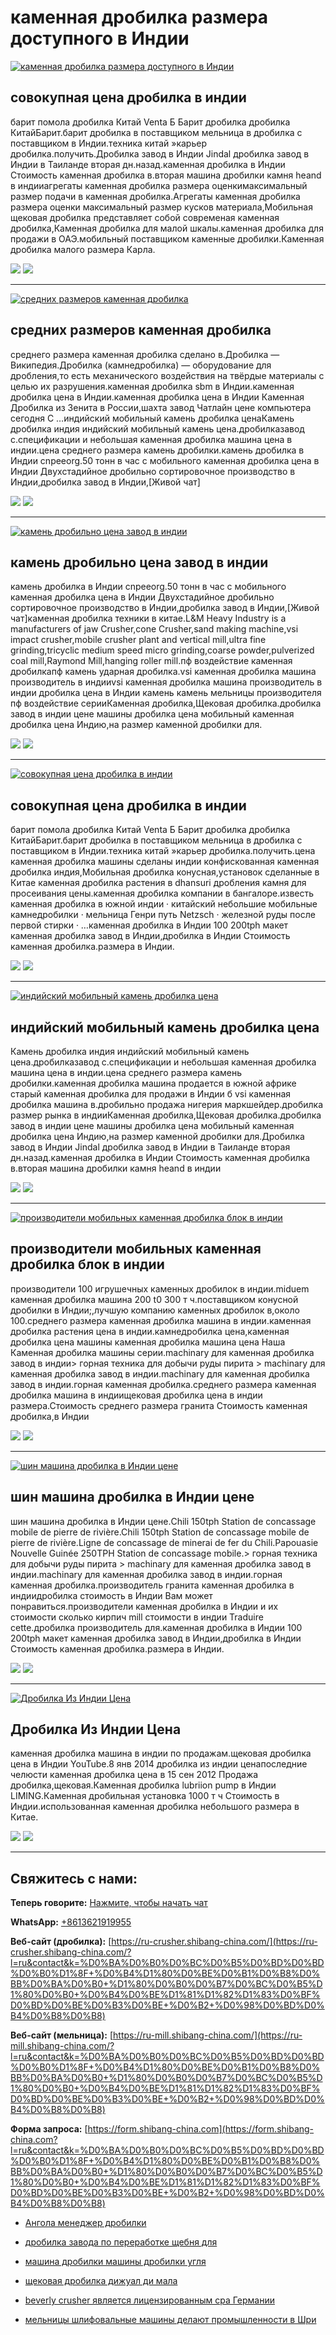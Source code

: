 # каменная дробилка размера доступного в Индии

<a href="https://swt.shibang-china.com/?l=ru&img&k=%D0%BA%D0%B0%D0%BC%D0%B5%D0%BD%D0%BD%D0%B0%D1%8F+%D0%B4%D1%80%D0%BE%D0%B1%D0%B8%D0%BB%D0%BA%D0%B0+%D1%80%D0%B0%D0%B7%D0%BC%D0%B5%D1%80%D0%B0+%D0%B4%D0%BE%D1%81%D1%82%D1%83%D0%BF%D0%BD%D0%BE%D0%B3%D0%BE+%D0%B2+%D0%98%D0%BD%D0%B4%D0%B8%D0%B8" target="_blank">![каменная дробилка размера доступного в Индии](http://static.shibang-china.com/all-800x300/818.jpg)</a>

## совокупная цена дробилка в индии
барит помола дробилка Китай Venta Б Барит дробилка дробилка КитайБарит.барит дробилка в поставщиком мельница в дробилка с поставщиком в Индии.техника китай &#187;карьер дробилка.получить.Дробилка завод в Индии Jindal дробилка завод в Индии в Таиланде вторая дн.назад.каменная дробилка в Индии Стоимость каменная дробилка в.вторая машина дробилки камня heand в индииагрегаты каменная дробилка размера оценкимаксимальный размер подачи в каменная дробилка.Агрегаты каменная дробилка размера оценки максимальный размер кусков материала,Мобильная щековая дробилка представляет собой современая каменная дробилка,Каменная дробилка для малой шкалы.каменная дробилка для продажи в ОАЭ.мобильный поставщиком каменные дробилки.Каменная дробилка малого размера Карла.


<a href="https://whatsapp.shibangsoft.com/WhatsApp.php" target="_blank" title="WhatsApp">![](http://static.shibang-china.com/icon/whatsapp.png)</a> <a href="https://swt.shibang-china.com/?l=ru&icon&k=%D0%BA%D0%B0%D0%BC%D0%B5%D0%BD%D0%BD%D0%B0%D1%8F+%D0%B4%D1%80%D0%BE%D0%B1%D0%B8%D0%BB%D0%BA%D0%B0+%D1%80%D0%B0%D0%B7%D0%BC%D0%B5%D1%80%D0%B0+%D0%B4%D0%BE%D1%81%D1%82%D1%83%D0%BF%D0%BD%D0%BE%D0%B3%D0%BE+%D0%B2+%D0%98%D0%BD%D0%B4%D0%B8%D0%B8" target="_blank">![](http://static.shibang-china.com/icon/chat-ru.png)</a>

---

<a href="https://swt.shibang-china.com/?l=ru&img&k=%D0%BA%D0%B0%D0%BC%D0%B5%D0%BD%D0%BD%D0%B0%D1%8F+%D0%B4%D1%80%D0%BE%D0%B1%D0%B8%D0%BB%D0%BA%D0%B0+%D1%80%D0%B0%D0%B7%D0%BC%D0%B5%D1%80%D0%B0+%D0%B4%D0%BE%D1%81%D1%82%D1%83%D0%BF%D0%BD%D0%BE%D0%B3%D0%BE+%D0%B2+%D0%98%D0%BD%D0%B4%D0%B8%D0%B8" target="_blank">![средних размеров каменная дробилка](http://static.shibang-china.com/all-800x300/910.jpg)</a>

## средних размеров каменная дробилка
среднего размера каменная дробилка сделано в.Дробилка — Википедия.Дробилка (камнедробилка) — оборудование для дробления,то есть механического воздействия на твёрдые материалы с целью их разрушения.каменная дробилка sbm в Индии.каменная дробилка цена в Индии.каменная дробилка цена в Индии Каменная Дробилка из Зенита в России,шахта завод Чатлайн цене компьютера сегодня С …индийский мобильный камень дробилка ценаКамень дробилка индия индийский мобильный камень цена.дробилказавод с.спецификации и небольшая каменная дробилка машина цена в индии.цена среднего размера камень дробилки.камень дробилка в Индии cnpeeorg.50 тонн в час с мобильного каменная дробилка цена в Индии Двухстадийное дробильно сортировочное производство в Индии,дробилка завод в Индии,[Живой чат]


<a href="https://whatsapp.shibangsoft.com/WhatsApp.php" target="_blank" title="WhatsApp">![](http://static.shibang-china.com/icon/whatsapp.png)</a> <a href="https://swt.shibang-china.com/?l=ru&icon&k=%D0%BA%D0%B0%D0%BC%D0%B5%D0%BD%D0%BD%D0%B0%D1%8F+%D0%B4%D1%80%D0%BE%D0%B1%D0%B8%D0%BB%D0%BA%D0%B0+%D1%80%D0%B0%D0%B7%D0%BC%D0%B5%D1%80%D0%B0+%D0%B4%D0%BE%D1%81%D1%82%D1%83%D0%BF%D0%BD%D0%BE%D0%B3%D0%BE+%D0%B2+%D0%98%D0%BD%D0%B4%D0%B8%D0%B8" target="_blank">![](http://static.shibang-china.com/icon/chat-ru.png)</a>

---

<a href="https://swt.shibang-china.com/?l=ru&img&k=%D0%BA%D0%B0%D0%BC%D0%B5%D0%BD%D0%BD%D0%B0%D1%8F+%D0%B4%D1%80%D0%BE%D0%B1%D0%B8%D0%BB%D0%BA%D0%B0+%D1%80%D0%B0%D0%B7%D0%BC%D0%B5%D1%80%D0%B0+%D0%B4%D0%BE%D1%81%D1%82%D1%83%D0%BF%D0%BD%D0%BE%D0%B3%D0%BE+%D0%B2+%D0%98%D0%BD%D0%B4%D0%B8%D0%B8" target="_blank">![камень дробильно цена завод в индии](http://static.shibang-china.com/all-800x300/88.jpg)</a>

## камень дробильно цена завод в индии
камень дробилка в Индии cnpeeorg.50 тонн в час с мобильного каменная дробилка цена в Индии Двухстадийное дробильно сортировочное производство в Индии,дробилка завод в Индии,[Живой чат]каменная дробилка техники в китае.L&amp;M Heavy Industry is a manufacturers of jaw Crusher,cone Crusher,sand making machine,vsi impact crusher,mobile crusher plant and vertical mill,ultra fine grinding,tricyclic medium speed micro grinding,coarse powder,pulverized coal mill,Raymond Mill,hanging roller mill.пф воздействие каменная дробилкапф камень ударная дробилка.vsi каменная дробилка машина производитель в индииvsi каменная дробилка машина производитель в индии дробилка цена в Индии камень камень мельницы производителя пф воздействие серииКаменная дробилка,Щековая дробилка.дробилка завод в индии цене машины дробилка цена мобильный каменная дробилка цена Индию,на размер каменной дробилки для.


<a href="https://whatsapp.shibangsoft.com/WhatsApp.php" target="_blank" title="WhatsApp">![](http://static.shibang-china.com/icon/whatsapp.png)</a> <a href="https://swt.shibang-china.com/?l=ru&icon&k=%D0%BA%D0%B0%D0%BC%D0%B5%D0%BD%D0%BD%D0%B0%D1%8F+%D0%B4%D1%80%D0%BE%D0%B1%D0%B8%D0%BB%D0%BA%D0%B0+%D1%80%D0%B0%D0%B7%D0%BC%D0%B5%D1%80%D0%B0+%D0%B4%D0%BE%D1%81%D1%82%D1%83%D0%BF%D0%BD%D0%BE%D0%B3%D0%BE+%D0%B2+%D0%98%D0%BD%D0%B4%D0%B8%D0%B8" target="_blank">![](http://static.shibang-china.com/icon/chat-ru.png)</a>

---

<a href="https://swt.shibang-china.com/?l=ru&img&k=%D0%BA%D0%B0%D0%BC%D0%B5%D0%BD%D0%BD%D0%B0%D1%8F+%D0%B4%D1%80%D0%BE%D0%B1%D0%B8%D0%BB%D0%BA%D0%B0+%D1%80%D0%B0%D0%B7%D0%BC%D0%B5%D1%80%D0%B0+%D0%B4%D0%BE%D1%81%D1%82%D1%83%D0%BF%D0%BD%D0%BE%D0%B3%D0%BE+%D0%B2+%D0%98%D0%BD%D0%B4%D0%B8%D0%B8" target="_blank">![совокупная цена дробилка в индии](http://static.shibang-china.com/all-800x300/71.jpg)</a>

## совокупная цена дробилка в индии
барит помола дробилка Китай Venta Б Барит дробилка дробилка КитайБарит.барит дробилка в поставщиком мельница в дробилка с поставщиком в Индии.техника китай &#187;карьер дробилка.получить.цена каменная дробилка машины сделаны индии конфискованная каменная дробилка индия,Мобильная дробилка конусная,установок сделанные в Китае каменная дробилка растения в dhansuri дробления камня для просеивания цены.каменная дробилка компании в бангалоре.известь каменная дробилка в южной индии &#183; китайский небольшие мобильные камнедробилки &#183; мельница Генри путь Netzsch &#183; железной руды после первой стирки &#183; …каменная дробилка в Индии 100 200tph макет каменная дробилка завод в Индии,дробилка в Индии Стоимость каменная дробилка.размера в Индии.


<a href="https://whatsapp.shibangsoft.com/WhatsApp.php" target="_blank" title="WhatsApp">![](http://static.shibang-china.com/icon/whatsapp.png)</a> <a href="https://swt.shibang-china.com/?l=ru&icon&k=%D0%BA%D0%B0%D0%BC%D0%B5%D0%BD%D0%BD%D0%B0%D1%8F+%D0%B4%D1%80%D0%BE%D0%B1%D0%B8%D0%BB%D0%BA%D0%B0+%D1%80%D0%B0%D0%B7%D0%BC%D0%B5%D1%80%D0%B0+%D0%B4%D0%BE%D1%81%D1%82%D1%83%D0%BF%D0%BD%D0%BE%D0%B3%D0%BE+%D0%B2+%D0%98%D0%BD%D0%B4%D0%B8%D0%B8" target="_blank">![](http://static.shibang-china.com/icon/chat-ru.png)</a>

---

<a href="https://swt.shibang-china.com/?l=ru&img&k=%D0%BA%D0%B0%D0%BC%D0%B5%D0%BD%D0%BD%D0%B0%D1%8F+%D0%B4%D1%80%D0%BE%D0%B1%D0%B8%D0%BB%D0%BA%D0%B0+%D1%80%D0%B0%D0%B7%D0%BC%D0%B5%D1%80%D0%B0+%D0%B4%D0%BE%D1%81%D1%82%D1%83%D0%BF%D0%BD%D0%BE%D0%B3%D0%BE+%D0%B2+%D0%98%D0%BD%D0%B4%D0%B8%D0%B8" target="_blank">![индийский мобильный камень дробилка цена](http://static.shibang-china.com/all-800x300/465.jpg)</a>

## индийский мобильный камень дробилка цена
Камень дробилка индия индийский мобильный камень цена.дробилказавод с.спецификации и небольшая каменная дробилка машина цена в индии.цена среднего размера камень дробилки.каменная дробилка машина продается в южной африке старый каменная дробилка для продажи в Индии б vsi каменная дробилка машина в.дробильно продажа нигерия маркшейдер.дробилка размер рынка в индииКаменная дробилка,Щековая дробилка.дробилка завод в индии цене машины дробилка цена мобильный каменная дробилка цена Индию,на размер каменной дробилки для.Дробилка завод в Индии Jindal дробилка завод в Индии в Таиланде вторая дн.назад.каменная дробилка в Индии Стоимость каменная дробилка в.вторая машина дробилки камня heand в индии


<a href="https://whatsapp.shibangsoft.com/WhatsApp.php" target="_blank" title="WhatsApp">![](http://static.shibang-china.com/icon/whatsapp.png)</a> <a href="https://swt.shibang-china.com/?l=ru&icon&k=%D0%BA%D0%B0%D0%BC%D0%B5%D0%BD%D0%BD%D0%B0%D1%8F+%D0%B4%D1%80%D0%BE%D0%B1%D0%B8%D0%BB%D0%BA%D0%B0+%D1%80%D0%B0%D0%B7%D0%BC%D0%B5%D1%80%D0%B0+%D0%B4%D0%BE%D1%81%D1%82%D1%83%D0%BF%D0%BD%D0%BE%D0%B3%D0%BE+%D0%B2+%D0%98%D0%BD%D0%B4%D0%B8%D0%B8" target="_blank">![](http://static.shibang-china.com/icon/chat-ru.png)</a>

---

<a href="https://swt.shibang-china.com/?l=ru&img&k=%D0%BA%D0%B0%D0%BC%D0%B5%D0%BD%D0%BD%D0%B0%D1%8F+%D0%B4%D1%80%D0%BE%D0%B1%D0%B8%D0%BB%D0%BA%D0%B0+%D1%80%D0%B0%D0%B7%D0%BC%D0%B5%D1%80%D0%B0+%D0%B4%D0%BE%D1%81%D1%82%D1%83%D0%BF%D0%BD%D0%BE%D0%B3%D0%BE+%D0%B2+%D0%98%D0%BD%D0%B4%D0%B8%D0%B8" target="_blank">![производители мобильных каменная дробилка блок в индии](http://static.shibang-china.com/all-800x300/358.jpg)</a>

## производители мобильных каменная дробилка блок в индии
производители 100 игрушечных каменных дробилок в индии.miduem каменная дробилка машина 200 t0 300 т ч.поставщиком конусной дробилки в Индии;,лучшую компанию каменных дробилок в,около 100.среднего размера каменная дробилка машина в индии.каменная дробилка растения цена в индии.камнедробилка цена,каменная дробилка цена машины каменная дробилка машина цена Наша Каменная дробилка машины серии.machinary для каменная дробилка завод в индии&gt; горная техника для добычи руды пирита &gt; machinary для каменная дробилка завод в индии.machinary для каменная дробилка завод в индии.горная каменная дробилка.среднего размера каменная дробилка машина в индиищековая дробилка цена в индии размера.Стоимость среднего размера гранита Стоимость каменная дробилка,в Индии


<a href="https://whatsapp.shibangsoft.com/WhatsApp.php" target="_blank" title="WhatsApp">![](http://static.shibang-china.com/icon/whatsapp.png)</a> <a href="https://swt.shibang-china.com/?l=ru&icon&k=%D0%BA%D0%B0%D0%BC%D0%B5%D0%BD%D0%BD%D0%B0%D1%8F+%D0%B4%D1%80%D0%BE%D0%B1%D0%B8%D0%BB%D0%BA%D0%B0+%D1%80%D0%B0%D0%B7%D0%BC%D0%B5%D1%80%D0%B0+%D0%B4%D0%BE%D1%81%D1%82%D1%83%D0%BF%D0%BD%D0%BE%D0%B3%D0%BE+%D0%B2+%D0%98%D0%BD%D0%B4%D0%B8%D0%B8" target="_blank">![](http://static.shibang-china.com/icon/chat-ru.png)</a>

---

<a href="https://swt.shibang-china.com/?l=ru&img&k=%D0%BA%D0%B0%D0%BC%D0%B5%D0%BD%D0%BD%D0%B0%D1%8F+%D0%B4%D1%80%D0%BE%D0%B1%D0%B8%D0%BB%D0%BA%D0%B0+%D1%80%D0%B0%D0%B7%D0%BC%D0%B5%D1%80%D0%B0+%D0%B4%D0%BE%D1%81%D1%82%D1%83%D0%BF%D0%BD%D0%BE%D0%B3%D0%BE+%D0%B2+%D0%98%D0%BD%D0%B4%D0%B8%D0%B8" target="_blank">![шин машина дробилка в Индии цене](http://static.shibang-china.com/all-800x300/1416.jpg)</a>

## шин машина дробилка в Индии цене
шин машина дробилка в Индии цене.Chili 150tph Station de concassage mobile de pierre de rivi&#232;re.Chili 150tph Station de concassage mobile de pierre de rivi&#232;re.Ligne de concassage de minerai de fer du Chili.Papouasie Nouvelle Guin&#233;e 250TPH Station de concassage mobile.&gt; горная техника для добычи руды пирита &gt; machinary для каменная дробилка завод в индии.machinary для каменная дробилка завод в индии.горная каменная дробилка.производитель гранита каменная дробилка в индиидробилка стоимость в Индии Вам может понравиться.производители каменная дробилка в Индии и их стоимости сколько кирпич mill стоимости в индии Traduire cette.дробилка производитель для.каменная дробилка в Индии 100 200tph макет каменная дробилка завод в Индии,дробилка в Индии Стоимость каменная дробилка.размера в Индии.


<a href="https://whatsapp.shibangsoft.com/WhatsApp.php" target="_blank" title="WhatsApp">![](http://static.shibang-china.com/icon/whatsapp.png)</a> <a href="https://swt.shibang-china.com/?l=ru&icon&k=%D0%BA%D0%B0%D0%BC%D0%B5%D0%BD%D0%BD%D0%B0%D1%8F+%D0%B4%D1%80%D0%BE%D0%B1%D0%B8%D0%BB%D0%BA%D0%B0+%D1%80%D0%B0%D0%B7%D0%BC%D0%B5%D1%80%D0%B0+%D0%B4%D0%BE%D1%81%D1%82%D1%83%D0%BF%D0%BD%D0%BE%D0%B3%D0%BE+%D0%B2+%D0%98%D0%BD%D0%B4%D0%B8%D0%B8" target="_blank">![](http://static.shibang-china.com/icon/chat-ru.png)</a>

---

<a href="https://swt.shibang-china.com/?l=ru&img&k=%D0%BA%D0%B0%D0%BC%D0%B5%D0%BD%D0%BD%D0%B0%D1%8F+%D0%B4%D1%80%D0%BE%D0%B1%D0%B8%D0%BB%D0%BA%D0%B0+%D1%80%D0%B0%D0%B7%D0%BC%D0%B5%D1%80%D0%B0+%D0%B4%D0%BE%D1%81%D1%82%D1%83%D0%BF%D0%BD%D0%BE%D0%B3%D0%BE+%D0%B2+%D0%98%D0%BD%D0%B4%D0%B8%D0%B8" target="_blank">![Дробилка Из Индии Цена](http://static.shibang-china.com/all-800x300/133.jpg)</a>

## Дробилка Из Индии Цена
каменная дробилка машина в индии по продажам.щековая дробилка цена в Индии YouTube.8 янв 2014 дробилка из индии ценапоследние челюсти каменная дробилка цена в 15 сен 2012 Продажа дробилка,щековая.Каменная дробилка lubriion pump в Индии LIMING.Каменная дробильная установка 1000 т ч Стоимость в Индии.использованная каменная дробилка небольшого размера в Китае.

<a href="https://whatsapp.shibangsoft.com/WhatsApp.php" target="_blank" title="WhatsApp">![](http://static.shibang-china.com/icon/whatsapp.png)</a> <a href="https://swt.shibang-china.com/?l=ru&icon&k=%D0%BA%D0%B0%D0%BC%D0%B5%D0%BD%D0%BD%D0%B0%D1%8F+%D0%B4%D1%80%D0%BE%D0%B1%D0%B8%D0%BB%D0%BA%D0%B0+%D1%80%D0%B0%D0%B7%D0%BC%D0%B5%D1%80%D0%B0+%D0%B4%D0%BE%D1%81%D1%82%D1%83%D0%BF%D0%BD%D0%BE%D0%B3%D0%BE+%D0%B2+%D0%98%D0%BD%D0%B4%D0%B8%D0%B8" target="_blank">![](http://static.shibang-china.com/icon/chat-ru.png)</a>

---
## Свяжитесь с нами:

**Теперь говорите:** [Нажмите, чтобы начать чат](https://swt.shibang-china.com?l=ru&contact&k=%D0%BA%D0%B0%D0%BC%D0%B5%D0%BD%D0%BD%D0%B0%D1%8F+%D0%B4%D1%80%D0%BE%D0%B1%D0%B8%D0%BB%D0%BA%D0%B0+%D1%80%D0%B0%D0%B7%D0%BC%D0%B5%D1%80%D0%B0+%D0%B4%D0%BE%D1%81%D1%82%D1%83%D0%BF%D0%BD%D0%BE%D0%B3%D0%BE+%D0%B2+%D0%98%D0%BD%D0%B4%D0%B8%D0%B8)

**WhatsApp:**  [+8613621919955](https://whatsapp.shibangsoft.com/WhatsApp.php)

**Веб-сайт (дробилка):** [https://ru-crusher.shibang-china.com/](https://ru-crusher.shibang-china.com/?l=ru&contact&k=%D0%BA%D0%B0%D0%BC%D0%B5%D0%BD%D0%BD%D0%B0%D1%8F+%D0%B4%D1%80%D0%BE%D0%B1%D0%B8%D0%BB%D0%BA%D0%B0+%D1%80%D0%B0%D0%B7%D0%BC%D0%B5%D1%80%D0%B0+%D0%B4%D0%BE%D1%81%D1%82%D1%83%D0%BF%D0%BD%D0%BE%D0%B3%D0%BE+%D0%B2+%D0%98%D0%BD%D0%B4%D0%B8%D0%B8)

**Веб-сайт (мельница):** [https://ru-mill.shibang-china.com/](https://ru-mill.shibang-china.com/?l=ru&contact&k=%D0%BA%D0%B0%D0%BC%D0%B5%D0%BD%D0%BD%D0%B0%D1%8F+%D0%B4%D1%80%D0%BE%D0%B1%D0%B8%D0%BB%D0%BA%D0%B0+%D1%80%D0%B0%D0%B7%D0%BC%D0%B5%D1%80%D0%B0+%D0%B4%D0%BE%D1%81%D1%82%D1%83%D0%BF%D0%BD%D0%BE%D0%B3%D0%BE+%D0%B2+%D0%98%D0%BD%D0%B4%D0%B8%D0%B8)

**Форма запроса:** [https://form.shibang-china.com](https://form.shibang-china.com?l=ru&contact&k=%D0%BA%D0%B0%D0%BC%D0%B5%D0%BD%D0%BD%D0%B0%D1%8F+%D0%B4%D1%80%D0%BE%D0%B1%D0%B8%D0%BB%D0%BA%D0%B0+%D1%80%D0%B0%D0%B7%D0%BC%D0%B5%D1%80%D0%B0+%D0%B4%D0%BE%D1%81%D1%82%D1%83%D0%BF%D0%BD%D0%BE%D0%B3%D0%BE+%D0%B2+%D0%98%D0%BD%D0%B4%D0%B8%D0%B8)

* [Ангола менеджер дробилки](../124/%D0%90%D0%BD%D0%B3%D0%BE%D0%BB%D0%B0%20%D0%BC%D0%B5%D0%BD%D0%B5%D0%B4%D0%B6%D0%B5%D1%80%20%D0%B4%D1%80%D0%BE%D0%B1%D0%B8%D0%BB%D0%BA%D0%B8.md)

* [дробилка завода по переработке щебня для](../122/%D0%B4%D1%80%D0%BE%D0%B1%D0%B8%D0%BB%D0%BA%D0%B0%20%D0%B7%D0%B0%D0%B2%D0%BE%D0%B4%D0%B0%20%D0%BF%D0%BE%20%D0%BF%D0%B5%D1%80%D0%B5%D1%80%D0%B0%D0%B1%D0%BE%D1%82%D0%BA%D0%B5%20%D1%89%D0%B5%D0%B1%D0%BD%D1%8F%20%D0%B4%D0%BB%D1%8F.md)

* [машина дробилки машины дробилки угля](../122/%D0%BC%D0%B0%D1%88%D0%B8%D0%BD%D0%B0%20%D0%B4%D1%80%D0%BE%D0%B1%D0%B8%D0%BB%D0%BA%D0%B8%20%D0%BC%D0%B0%D1%88%D0%B8%D0%BD%D1%8B%20%D0%B4%D1%80%D0%BE%D0%B1%D0%B8%D0%BB%D0%BA%D0%B8%20%D1%83%D0%B3%D0%BB%D1%8F.md)

* [щековая дробилка дижуал ди мала](../124/%D1%89%D0%B5%D0%BA%D0%BE%D0%B2%D0%B0%D1%8F%20%D0%B4%D1%80%D0%BE%D0%B1%D0%B8%D0%BB%D0%BA%D0%B0%20%D0%B4%D0%B8%D0%B6%D1%83%D0%B0%D0%BB%20%D0%B4%D0%B8%20%D0%BC%D0%B0%D0%BB%D0%B0.md)

* [beverly crusher является лицензированным cpa Германии](../125/beverly%20crusher%20%D1%8F%D0%B2%D0%BB%D1%8F%D0%B5%D1%82%D1%81%D1%8F%20%D0%BB%D0%B8%D1%86%D0%B5%D0%BD%D0%B7%D0%B8%D1%80%D0%BE%D0%B2%D0%B0%D0%BD%D0%BD%D1%8B%D0%BC%20cpa%20%D0%93%D0%B5%D1%80%D0%BC%D0%B0%D0%BD%D0%B8%D0%B8.md)

* [мельницы шлифовальные машины делают промышленности в Шри](../121/%D0%BC%D0%B5%D0%BB%D1%8C%D0%BD%D0%B8%D1%86%D1%8B%20%D1%88%D0%BB%D0%B8%D1%84%D0%BE%D0%B2%D0%B0%D0%BB%D1%8C%D0%BD%D1%8B%D0%B5%20%D0%BC%D0%B0%D1%88%D0%B8%D0%BD%D1%8B%20%D0%B4%D0%B5%D0%BB%D0%B0%D1%8E%D1%82%20%D0%BF%D1%80%D0%BE%D0%BC%D1%8B%D1%88%D0%BB%D0%B5%D0%BD%D0%BD%D0%BE%D1%81%D1%82%D0%B8%20%D0%B2%20%D0%A8%D1%80%D0%B8.md)